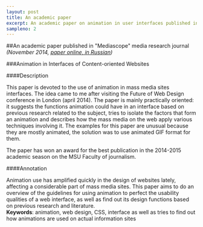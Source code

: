 ```yaml
---
layout: post
title: An academic paper
excerpt: An academic paper on animation in user interfaces published in "Mediascope" media research journal
sampleno: 2
---
```


##An academic paper published in "Mediascope" media research journal _(November 2014, [paper online, in Russian](http://www.mediascope.ru/node/1618))_

###Animation in Interfaces of Content-oriented Websites 

####Description

This paper is devoted to the use of animation in mass media sites interfaces. The idea came to me after visiting the Future of Web Design conference in London (april 2014). The paper is mainly practically oriented: it suggests the functions animation could have in an interface based on previous research related to the subject, tries to isolate the factors that form an animation and describes how the mass media on the web apply various techniques involving it. The examples for this paper are unusual because they are mostly animated, the solution was to use animated GIF format for them. 

The paper has won an award for the best publication in the 2014-2015 academic season on the MSU Faculty of journalism.

####Annotation

Animation use has amplified quickly in the design of websites lately, affecting a considerable part of mass media sites. This paper aims to do an overview of the guidelines for using animation to perfect the usability qualities of a web interface, as well as find out its design functions based on previous research and literature.  
**Keywords**: animation, web design, CSS, interface as well as tries to find out how animations are used on actual information sites